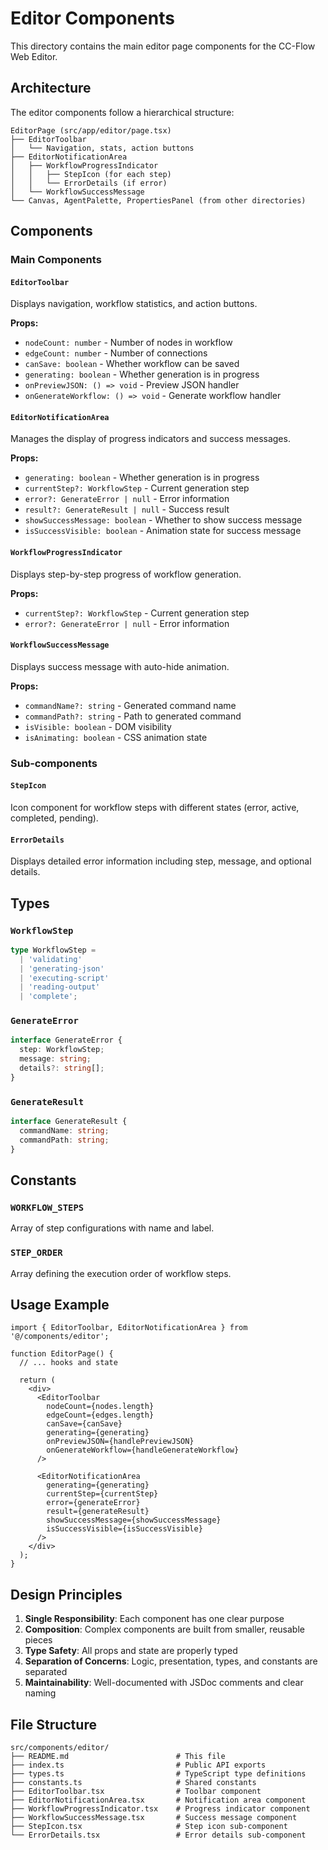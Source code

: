 # Editor Components

This directory contains the main editor page components for the CC-Flow Web Editor.

## Architecture

The editor components follow a hierarchical structure:

```
EditorPage (src/app/editor/page.tsx)
├── EditorToolbar
│   └── Navigation, stats, action buttons
├── EditorNotificationArea
│   ├── WorkflowProgressIndicator
│   │   ├── StepIcon (for each step)
│   │   └── ErrorDetails (if error)
│   └── WorkflowSuccessMessage
└── Canvas, AgentPalette, PropertiesPanel (from other directories)
```

## Components

### Main Components

#### `EditorToolbar`
Displays navigation, workflow statistics, and action buttons.

**Props:**
- `nodeCount: number` - Number of nodes in workflow
- `edgeCount: number` - Number of connections
- `canSave: boolean` - Whether workflow can be saved
- `generating: boolean` - Whether generation is in progress
- `onPreviewJSON: () => void` - Preview JSON handler
- `onGenerateWorkflow: () => void` - Generate workflow handler

#### `EditorNotificationArea`
Manages the display of progress indicators and success messages.

**Props:**
- `generating: boolean` - Whether generation is in progress
- `currentStep?: WorkflowStep` - Current generation step
- `error?: GenerateError | null` - Error information
- `result?: GenerateResult | null` - Success result
- `showSuccessMessage: boolean` - Whether to show success message
- `isSuccessVisible: boolean` - Animation state for success message

#### `WorkflowProgressIndicator`
Displays step-by-step progress of workflow generation.

**Props:**
- `currentStep?: WorkflowStep` - Current generation step
- `error?: GenerateError | null` - Error information

#### `WorkflowSuccessMessage`
Displays success message with auto-hide animation.

**Props:**
- `commandName?: string` - Generated command name
- `commandPath?: string` - Path to generated command
- `isVisible: boolean` - DOM visibility
- `isAnimating: boolean` - CSS animation state

### Sub-components

#### `StepIcon`
Icon component for workflow steps with different states (error, active, completed, pending).

#### `ErrorDetails`
Displays detailed error information including step, message, and optional details.

## Types

### `WorkflowStep`
```typescript
type WorkflowStep =
  | 'validating'
  | 'generating-json'
  | 'executing-script'
  | 'reading-output'
  | 'complete';
```

### `GenerateError`
```typescript
interface GenerateError {
  step: WorkflowStep;
  message: string;
  details?: string[];
}
```

### `GenerateResult`
```typescript
interface GenerateResult {
  commandName: string;
  commandPath: string;
}
```

## Constants

### `WORKFLOW_STEPS`
Array of step configurations with name and label.

### `STEP_ORDER`
Array defining the execution order of workflow steps.

## Usage Example

```tsx
import { EditorToolbar, EditorNotificationArea } from '@/components/editor';

function EditorPage() {
  // ... hooks and state

  return (
    <div>
      <EditorToolbar
        nodeCount={nodes.length}
        edgeCount={edges.length}
        canSave={canSave}
        generating={generating}
        onPreviewJSON={handlePreviewJSON}
        onGenerateWorkflow={handleGenerateWorkflow}
      />

      <EditorNotificationArea
        generating={generating}
        currentStep={currentStep}
        error={generateError}
        result={generateResult}
        showSuccessMessage={showSuccessMessage}
        isSuccessVisible={isSuccessVisible}
      />
    </div>
  );
}
```

## Design Principles

1. **Single Responsibility**: Each component has one clear purpose
2. **Composition**: Complex components are built from smaller, reusable pieces
3. **Type Safety**: All props and state are properly typed
4. **Separation of Concerns**: Logic, presentation, types, and constants are separated
5. **Maintainability**: Well-documented with JSDoc comments and clear naming

## File Structure

```
src/components/editor/
├── README.md                        # This file
├── index.ts                         # Public API exports
├── types.ts                         # TypeScript type definitions
├── constants.ts                     # Shared constants
├── EditorToolbar.tsx                # Toolbar component
├── EditorNotificationArea.tsx       # Notification area component
├── WorkflowProgressIndicator.tsx    # Progress indicator component
├── WorkflowSuccessMessage.tsx       # Success message component
├── StepIcon.tsx                     # Step icon sub-component
└── ErrorDetails.tsx                 # Error details sub-component
```
